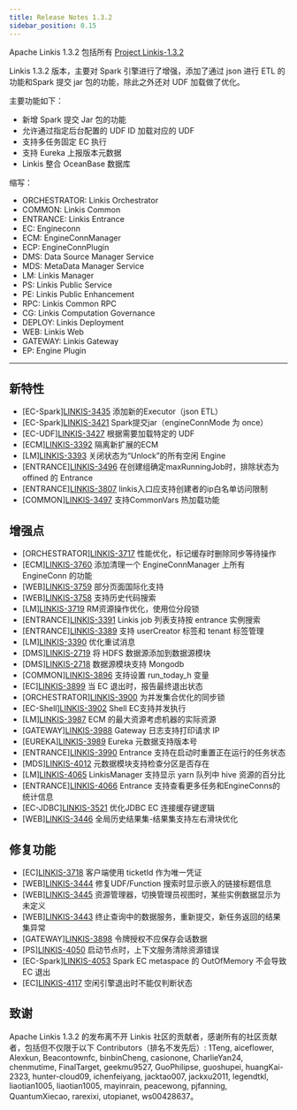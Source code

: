 ```yaml
---
title: Release Notes 1.3.2
sidebar_position: 0.15
---
```


Apache Linkis 1.3.2 包括所有 [Project Linkis-1.3.2](https://github.com/apache/linkis/projects/24)

Linkis 1.3.2 版本，主要对 Spark 引擎进行了增强，添加了通过 json 进行 ETL 的功能和Spark 提交 jar 包的功能，除此之外还对 UDF 加载做了优化。

主要功能如下：

- 新增 Spark 提交 Jar 包的功能
- 允许通过指定后台配置的 UDF ID 加载对应的 UDF
- 支持多任务固定 EC 执行
- 支持 Eureka 上报版本元数据
- Linkis 整合 OceanBase 数据库

缩写：
- ORCHESTRATOR: Linkis Orchestrator
- COMMON: Linkis Common
- ENTRANCE: Linkis Entrance
- EC: Engineconn
- ECM: EngineConnManager
- ECP: EngineConnPlugin
- DMS: Data Source Manager Service
- MDS: MetaData Manager Service
- LM: Linkis Manager
- PS: Linkis Public Service
- PE: Linkis Public Enhancement
- RPC: Linkis Common RPC
- CG: Linkis Computation Governance
- DEPLOY: Linkis Deployment
- WEB: Linkis Web
- GATEWAY: Linkis Gateway
- EP: Engine Plugin

---

## 新特性
- \[EC-Spark][LINKIS-3435](https://github.com/apache/linkis/issues/3435)  添加新的Executor（json ETL）
- \[EC-Spark][LINKIS-3421](https://github.com/apache/linkis/issues/3421)  Spark提交jar（engineConnMode 为 once）
- \[EC-UDF][LINKIS-3427](https://github.com/apache/linkis/issues/3427)  根据需要加载特定的 UDF
- \[ECM][LINKIS-3392](https://github.com/apache/linkis/issues/3392)  隔离新扩展的ECM
- \[LM][LINKIS-3393](https://github.com/apache/linkis/issues/3393)  关闭状态为“Unlock”的所有空闲 Engine
- \[ENTRANCE][LINKIS-3496](https://github.com/apache/linkis/issues/3496) 在创建组确定maxRunningJob时，排除状态为 offined 的 Entrance
- \[ENTRANCE][LINKIS-3807](https://github.com/apache/linkis/issues/3807)  linkis入口应支持创建者的ip白名单访问限制
- \[COMMON][LINKIS-3497](https://github.com/apache/linkis/issues/3497)  支持CommonVars 热加载功能


## 增强点
- \[ORCHESTRATOR][LINKIS-3717](https://github.com/apache/linkis/issues/3717)  性能优化，标记缓存时删除同步等待操作
- \[ECM][LINKIS-3760](https://github.com/apache/linkis/issues/3760)  添加清理一个 EngineConnManager 上所有 EngineConn 的功能
- \[WEB][LINKIS-3759](https://github.com/apache/linkis/issues/3759)  部分页面国际化支持
- \[WEB][LINKIS-3758](https://github.com/apache/linkis/issues/3758) 支持历史代码搜索
- \[LM][LINKIS-3719](https://github.com/apache/linkis/issues/3719)  RM资源操作优化，使用位分段锁
- \[ENTRANCE][LINKIS-3391](https://github.com/apache/linkis/issues/3391) Linkis job 列表支持按 entrance 实例搜索
- \[ENTRANCE][LINKIS-3389](https://github.com/apache/linkis/issues/3389)  支持 userCreator 标签和 tenant 标签管理
- \[LM][LINKIS-3390](https://github.com/apache/linkis/issues/3390)  优化重试消息
- \[DMS][LINKIS-2719](https://github.com/apache/linkis/issues/2719)  将 HDFS 数据源添加到数据源模块
- \[DMS][LINKIS-2718](https://github.com/apache/linkis/issues/2718) 数据源模块支持 Mongodb
- \[COMMON][LINKIS-3896](https://github.com/apache/linkis/issues/3896) 支持设置 run_today_h 变量
- \[EC][LINKIS-3899](https://github.com/apache/linkis/issues/3899)  当 EC 退出时，报告最终退出状态
- \[ORCHESTRATOR][LINKIS-3900](https://github.com/apache/linkis/issues/3900) 为并发集合优化的同步锁
- \[EC-Shell][LINKIS-3902](https://github.com/apache/linkis/issues/3902)  Shell EC支持并发执行
- \[LM][LINKIS-3987](https://github.com/apache/linkis/issues/3987)  ECM 的最大资源考虑机器的实际资源
- \[GATEWAY][LINKIS-3988](https://github.com/apache/linkis/issues/3988)  Gateway 日志支持打印请求 IP
- \[EUREKA][LINKIS-3989](https://github.com/apache/linkis/issues/3989)  Eureka 元数据支持版本号
- \[ENTRANCE][LINKIS-3990](https://github.com/apache/linkis/issues/3990)  Entrance 支持在启动时重置正在运行的任务状态
- \[MDS][LINKIS-4012](https://github.com/apache/linkis/issues/4012)  元数据模块支持检查分区是否存在
- \[LM][LINKIS-4065](https://github.com/apache/linkis/issues/4065)  LinkisManager 支持显示 yarn 队列中 hive 资源的百分比
- \[ENTRANCE][LINKIS-4066](https://github.com/apache/linkis/issues/4066)  Entrance 支持查看更多任务和EngineConns的统计信息
- \[EC-JDBC][LINKIS-3521](https://github.com/apache/linkis/issues/3521)  优化JDBC EC 连接缓存键逻辑
- \[WEB][LINKIS-3446](https://github.com/apache/linkis/issues/3446)  全局历史结果集-结果集支持左右滑块优化

## 修复功能
- \[EC][LINKIS-3718](https://github.com/apache/linkis/issues/3718)  客户端使用 ticketId 作为唯一凭证
- \[WEB][LINKIS-3444](https://github.com/apache/linkis/issues/3444)  修复UDF/Function 搜索时显示嵌入的链接标题信息
- \[WEB][LINKIS-3445](https://github.com/apache/linkis/issues/3445)  资源管理器，切换管理员视图时，某些实例数据显示为未定义
- \[WEB][LINKIS-3443](https://github.com/apache/linkis/issues/3443)  终止查询中的数据服务，重新提交，新任务返回的结果集异常
- \[GATEWAY][LINKIS-3898](https://github.com/apache/linkis/issues/3898) 令牌授权不应保存会话数据
- \[PS][LINKIS-4050](https://github.com/apache/linkis/issues/4050)  启动节点时，上下文服务清除资源错误
- \[EC-Spark][LINKIS-4053](https://github.com/apache/linkis/issues/4053)  Spark EC metaspace 的 OutOfMemory 不会导致 EC 退出
- \[EC][LINKIS-4117](https://github.com/apache/linkis/issues/4117)  空闲引擎退出时不能仅判断状态


## 致谢
Apache Linkis 1.3.2 的发布离不开 Linkis 社区的贡献者，感谢所有的社区贡献者，包括但不仅限于以下 Contributors（排名不发先后）:
1Teng, aiceflower, Alexkun, Beacontownfc, binbinCheng, casionone, CharlieYan24, chenmutime, FinalTarget, geekmu9527, GuoPhilipse, guoshupei, huangKai-2323, hunter-cloud09, ichenfeiyang, jacktao007, jackxu2011, legendtkl, liaotian1005, liaotian1005, mayinrain, peacewong, pjfanning, QuantumXiecao, rarexixi, utopianet, ws00428637。